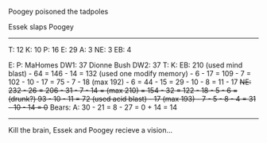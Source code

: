 Poogey poisoned the tadpoles

Essek slaps Poogey

-------

T: 12
K: 10
P: 16
E: 29
A: 3
NE: 3
EB: 4

E:
P:
MaHomes DW1: 37
Dionne Bush DW2: 37
T:
K:
EB: 210 (used mind blast) - 64 = 146 - 14 = 132 (used one modify memory) - 6 - 17 = 109 - 7 = 102 - 10 - 17 = 75 - 7 - 18 (max 192) - 6 = 44 - 15 = 29 - 10 - 8 = 11 - 17
~~NE: 232 - 26 = 206 - 31 - 7 - 14 = (max 210) = 154 - 32 = 122 - 18 - 5 - 6 = (drunk?) 93 - 10 - 11 = 72 (used acid blast) - 17 (max 193) - 7 - 5 - 8 - 4 = 31 - 10 - 14 = 0~~
Bears:
A: 30 - 21 = 8 - 27 = 0 + 14 = 14

-----

Kill the brain, Essek and Poogey recieve a vision...